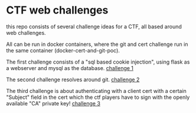 # CTF web challenges

this repo consists of several challenge ideas for a CTF, all based around web challenges.

All can be run in docker containers, where the git and cert challenge run in the same container (docker-cert-and-git-poc).

The first challenge consists of a "sql based cookie injection", using flask as a webserver and mysql as the database. [challenge 1](sql%20based%20cookie%20injection/README.MD)

The second challenge resolves around git. [challenge 2](git%20challenge/README.MD)

The third challenge is about authenticating with a client cert with a certain "Subject" field in the cert which the ctf players have to sign with the openly available "CA" private key! [challenge 3](docker-cert-and-git-poc/README.MD)